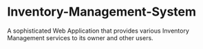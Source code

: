 # Inventory-Management-System
A sophisticated Web Application that provides various Inventory Management services to its owner and other users.
